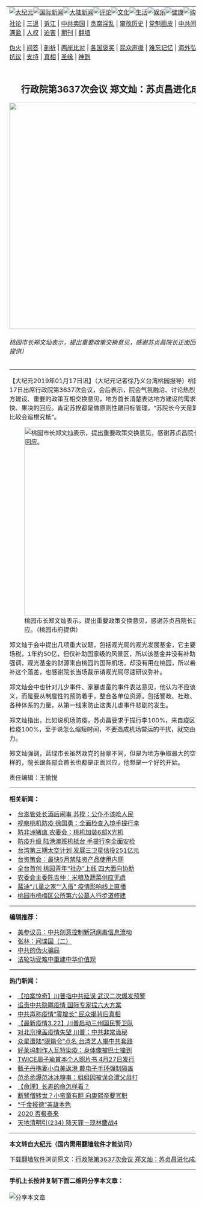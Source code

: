 <a name="1" id="1" target="_blank"></a><span id="1"></span>
<table align=center border="0"><tr><td colspan="2" VALIGN=TOP><a href="https://github.com/zmipil285/djy/blob/master/gb/nsc413.md#1"><img src="https://raw.githubusercontent.com/zmipil285/www/master/t/djy/1.jpg" title="大纪元"></a><a href="https://github.com/zmipil285/djy/blob/master/gb/n24hr.md#1"><img src="https://raw.githubusercontent.com/zmipil285/www/master/t/djy/3.jpg" title="国际新闻"></a><a href="https://github.com/zmipil285/djy/blob/master/gb/nsc413.md#1"><img src="https://raw.githubusercontent.com/zmipil285/www/master/t/djy/4.jpg" title="大陆新闻"></a><a href="https://github.com/zmipil285/djy/blob/master/gb/news392.md#1"><img src="https://raw.githubusercontent.com/zmipil285/www/master/t/djy/5.jpg" title="评论"></a><a href="https://github.com/zmipil285/djy/blob/master/gb/news2007.md#1"><img src="https://raw.githubusercontent.com/zmipil285/www/master/t/djy/6.jpg" title="文化"></a><a href="https://github.com/zmipil285/djy/blob/master/gb/news2008.md#1"><img src="https://raw.githubusercontent.com/zmipil285/www/master/t/djy/7.jpg" title="生活"></a><a href="https://github.com/zmipil285/djy/blob/master/gb/ncyule.md#1"><img src="https://raw.githubusercontent.com/zmipil285/www/master/t/djy/8.jpg" title="娱乐"></a><a href="https://github.com/zmipil285/djy/blob/master/gb/nsc1002.md#1"><img src="https://raw.githubusercontent.com/zmipil285/www/master/t/djy/9.jpg" title="健康"><a href="https://www.youlucky.com"><img src="https://raw.githubusercontent.com/zmipil285/www/master/t/djy/10.jpg" title="购物"></a><a href="https://donate.epochtimes.com/?utm_medium=epochtimes&utm_source=referral&utm_campaign=donate_button_djyarticleheader"><img src="https://raw.githubusercontent.com/zmipil285/www/master/t/djy/12.jpg" title="捐款"></a></td></tr>
<tr><td colspan="2" VALIGN=TOP><a target="_blank" href="https://github.com/zmipil285/djy/blob/master/gb/9p.md#1">社论</a> | <a target="_blank" href="https://github.com/zmipil285/djy/blob/master/gb/nf5657.md#1">三退</a> | <a target="_blank" href="https://github.com/zmipil285/djy/blob/master/gb/nf6124.md#1">诉江</a> | <a target="_blank" href="https://github.com/zmipil285/djy/blob/master/gb/nf1176117.md#1">中共卖国</a> | <a target="_blank" href="https://github.com/zmipil285/djy/blob/master/gb/nf5773.md#1">贪腐淫乱</a> | <a target="_blank" href="https://github.com/zmipil285/djy/blob/master/gb/nf1176115.md#1">窜改历史</a> | <a target="_blank" href="https://github.com/zmipil285/djy/blob/master/gb/nf1176107.md#1">党魁画皮</a> | <a target="_blank" href="https://github.com/zmipil285/djy/blob/master/gb/nf1320400.md#1">中共间谍</a> | <a target="_blank" href="https://github.com/zmipil285/djy/blob/master/gb/nf1176114.md#1">破坏传统</a> | <a target="_blank" href="https://github.com/zmipil285/ntdtv/blob/master/gb/prog447_1.md#1">恶贯满盈</a> | <a target="_blank" href="https://github.com/zmipil285/djy/blob/master/gb/ncid278.md#1">人权</a> | <a target="_blank" href="https://github.com/zmipil285/djy/blob/master/gb/nf1176111.md#1">迫害</a> | <a target="_blank" href="https://gitlab.com/szzdlab/mh-qikan/blob/master/README.md#1">期刊</a> | <a target="_blank" href="https://github.com/zmipil285/www/blob/master/README.md?zsrh#8">翻墙</a></p><p><a target="_blank" href="https://github.com/zmipil285/djy/blob/master/gb/nf5562.md#1">伪火</a> | <a target="_blank" href="https://github.com/zmipil285/djy/blob/master/gb/nf4378.md#1">问答</a> | <a target="_blank" href="https://github.com/zmipil285/djy/blob/master/gb/nf5792.md#1">剖析</a> | <a target="_blank" href="https://github.com/zmipil285/djy/blob/master/gb/nf5735.md#1">两岸比对</a> | <a target="_blank" href="https://github.com/zmipil285/djy/blob/master/gb/nf6119.md#1">各国褒奖</a> | <a target="_blank" href="https://github.com/zmipil285/djy/blob/master/gb/nf6120.md#1">民众声援</a> | <a target="_blank" href="https://github.com/zmipil285/djy/blob/master/gb/nf1188594.md#1">难忘记忆</a> | <a target="_blank" href="https://github.com/zmipil285/djy/blob/master/gb/nf3180.md#1">海外弘传</a> | <a target="_blank" href="https://github.com/zmipil285/djy/blob/master/gb/nf5410.md#1">万人上访</a> | <a target="_blank" href="https://github.com/zmipil285/ntdtv/blob/master/gb/prog1530_1.md#1">和平抗议</a> | <a target="_blank" href="https://github.com/zmipil285/djy/blob/master/gb/nf4386.md#1">支持</a> | <a target="_blank" href="https://github.com/zmipil285/djy/blob/master/gb/nf4389.md#1">真相</a> | <a target="_blank" href="https://github.com/zmipil285/djy/blob/master/gb/nf5790.md#1">圣缘</a> | <a target="_blank" href="https://github.com/zmipil285/djy/blob/master/gb/nf4786.md#1">神韵</a></td></tr>
<tr><td VALIGN=TOP width="626"><h2 align=center>行政院第3637次会议 郑文灿：苏贞昌进化成2.0版</h2>
<img width="600" src="https://i.epochtimes.com/assets/uploads/2019/01/4b38afb812d762b07c33bef68e6360ef-600x400.jpg" />
<h6>桃园市长郑文灿表示，提出重要政策交换意见，感谢苏贞昌院长正面回应。（桃园市府提供）
</h6>
<hr>
<p>【大纪元2019年01月17日讯】（大纪元记者徐乃义台湾桃园报导）桃园市长<ahref="https://github.com/zmipil285/djy/blob/master/gb/tag/%E9%83%91%E6%96%87%E7%81%BF.md#1">郑文灿</a>17日出席<ahref="https://github.com/zmipil285/djy/blob/master/gb/tag/%E8%A1%8C%E6%94%BF%E9%99%A2.md#1">行政院</a>第3637次会议，会后表示，院会气氛融洽、讨论热烈，主要针对地方建设、重要的政策互相交换意见，地方首长清楚表达地方建设的需求，院长也很明快、果决的回应。肯定苏揆都是做原则性跟目标管理，“苏院长今天是算2.0，以前他比较会追根究柢”。</p>
<figure id="10981789" style="width: 500px" class="wp-caption aligncenter"><img src="https://i.epochtimes.com/assets/uploads/2019/01/4b38afb812d762b07c33bef68e6360ef-450x300.jpg" alt="桃园市长郑文灿表示，提出重要政策交换意见，感谢苏贞昌院长正面回应。" width="500" /><figcaption class="wp-caption-text">桃园市长<ahref="https://github.com/zmipil285/djy/blob/master/gb/tag/%E9%83%91%E6%96%87%E7%81%BF.md#1">郑文灿</a>表示，提出重要政策交换意见，感谢<ahref="https://github.com/zmipil285/djy/blob/master/gb/tag/%E8%8B%8F%E8%B4%9E%E6%98%8C.md#1">苏贞昌</a>院长正面回应。（桃园市府提供）</figcaption></figure>
<p>郑文灿于会中提出几项重大议题，包括观光局的观光发展基金，它主要的财源来自机场税，1年约50亿，但仅补助国家级的风景区，所以该基金并没有补助桃园。郑文灿强调，观光基金的财源来自桃园的国际机场，却没有用在桃园，所以希望中央能够弥补这个落差，也感谢院长当场裁示请观光局尽速研议弥补。</p>
<p>郑文灿会中也针对儿少事件、家暴虐童的事件表达意见，他认为不应该只有乡民的正义，而是要从制度性的预防着手，整合各单位资源，包括警政、社政、卫生、教育等各种体系的力量，从第一线来防止这类儿虐事件悲剧的发生。</p>
<p>郑文灿指出，比如说机场防疫，<ahref="https://github.com/zmipil285/djy/blob/master/gb/tag/%E8%8B%8F%E8%B4%9E%E6%98%8C.md#1">苏贞昌</a>要求手提行李100%，来自疫区的手提醒理要检疫100%，至于说怎么缩短时间，不要造成机场营运的干扰，就交由各单位自己努力。</p>
<p>郑文灿强调，蓝绿市长虽然政党的背景不同，但是为地方争取最大的空间、支持是一样的，院长跟各部会首长也都是正面回应，他想是一个好的开始。</p>
<p>责任编辑：王愉悦</p>

<hr>


<strong>相关新闻：</strong>
<li><a href="https://github.com/zmipil285/djy/blob/master/gb/19/1/16/n10978987.md#1">台澎管处长酒后闹事 苏揆：公仆不该呛人民</a></li>
<li><a href="https://github.com/zmipil285/djy/blob/master/gb/19/1/16/n10979099.md#1">视察桃机防疫 徐国勇：全面检查入境手提行李</a></li>
<li><a href="https://github.com/zmipil285/djy/blob/master/gb/19/1/16/n10979104.md#1">防非洲猪瘟 农委会：桃机加装6部X光机</a></li>
<li><a href="https://github.com/zmipil285/djy/blob/master/gb/19/1/16/n10979138.md#1">防疫升级 陆港澳班机抵台 手提行李全面安检</a></li>
<li><a href="https://github.com/zmipil285/djy/blob/master/gb/19/1/16/n10979171.md#1">台湾第三期太空计划 发展三卫星估投251亿元</a></li>
<li><a href="https://github.com/zmipil285/djy/blob/master/gb/19/1/16/n10979505.md#1">台资策会：最快5月禁陆资产品使用内网</a></li>
<li><a href="https://github.com/zmipil285/djy/blob/master/gb/20/3/22/n11962549.md#1">全台首创  桃园青年“社办”上线  四大面向协助</a></li>
<li><a href="https://github.com/zmipil285/djy/blob/master/gb/20/3/21/n11961479.md#1">农委会主委陈吉仲：米粮及蔬菜供应无虞</a></li>
<li><a href="https://github.com/zmipil285/djy/blob/master/gb/20/3/21/n11961482.md#1">蓝迪“儿童之家”“入厝” 疫情影响线上直播</a></li>
<li><a href="https://github.com/zmipil285/djy/blob/master/gb/20/3/20/n11957786.md#1">桃园市杨梅区公所第六公墓人行步道修建</a></li>
<hr>


<strong>编辑推荐：</strong>
<li><a href="https://github.com/onzhi266/djy/blob/master/gb/20/2/22/n11887949.md#1">美参议员：中共刻意控制新冠病毒信息流动</a></li>
<li><a href="https://github.com/tsiac2612/djy/blob/master/gb/18/12/26/n10932836.md#1" target="_blank">张林：间谍国（二）</a></li><li><a href="https://github.com/zmipil285/djy/blob/master/gb/16/1/21/n4622075.md?dfh#1" target="_blank">中共的伪火骗局</a></li><li><a href="https://github.com/tsiac2612/djy/blob/master/gb/8/5/11/n2112872.md#1" target="_blank">法轮功受难中重建中华价值观</a></li>
<hr>

<strong>热门新闻：</strong>
<li><a href="https://github.com/zmipil285/djy/blob/master/gb/20/3/21/n11960123.md#1">【拍案惊奇】川普指中共延误 武汉二次爆发预警</a></li>
<li><a href="https://github.com/zmipil285/djy/blob/master/gb/20/3/21/n11961699.md#1">追责中共隐瞒疫情 国际专家提六大方案</a></li>
<li><a href="https://github.com/zmipil285/djy/blob/master/gb/20/3/21/n11960837.md#1">中共声称疫情“零增长” 民众揭背后真相</a></li>
<li><a href="https://github.com/zmipil285/djy/blob/master/gb/20/3/21/n11962082.md#1">【最新疫情3.22】川普启动三州国民警卫队</a></li>
<li><a href="https://github.com/zmipil285/djy/blob/master/gb/20/3/22/n11962341.md#1">对北京掩盖疫情失望 川普：中共非常诡秘</a></li>
<li><a href="https://github.com/zmipil285/djy/blob/master/gb/20/3/20/n11959416.md#1">众星遭陆“限籍令”点名 台湾艺人揭中共套路</a></li>
<li><a href="https://github.com/zmipil285/djy/blob/master/gb/20/3/21/n11962008.md#1">好莱坞制作人瓦特染疫：身体像被巴士撞到</a></li>
<li><a href="https://github.com/zmipil285/djy/blob/master/gb/20/3/20/n11958206.md#1">TWICE周子瑜首本个人照片书 4月27日发行</a></li>
<li><a href="https://github.com/zmipil285/djy/blob/master/gb/20/3/20/n11959037.md#1">甄子丹携妻小自美返港 戴电子手环强制隔离</a></li>
<li><a href="https://github.com/zmipil285/djy/blob/master/gb/20/3/20/n11959858.md#1">范丞丞爆范冰冰糗事：姐姐因被误会遭父母打</a></li>
<li><a href="https://github.com/zmipil285/djy/blob/master/gb/20/3/2/n11909598.md#1">【命理】长寿的命怎样看？</a></li>
<li><a href="https://github.com/zmipil285/djy/blob/master/gb/20/3/11/n11933384.md#1">断臂僧转世？小蛮童有胆 向康熙帝要官职</a></li>
<li><a href="https://github.com/zmipil285/djy/blob/master/gb/20/3/13/n11938981.md#1">“千金报德”英雄本色</a></li>
<li><a href="https://github.com/zmipil285/djy/blob/master/gb/20/3/17/n11945807.md#1">2020 否极泰来</a></li>
<li><a href="https://github.com/zmipil285/djy/blob/master/gb/20/3/10/n11929076.md#1">天地清明引(234) 降天罪－琼林鏖战4</a></li>
<hr>

<strong>本文转自<a href="https://www.epochtimes.com">大纪元</a>（国内需用<a href="https://github.com/zmipil285/www/blob/master/README.md#8">翻墙软件</a>才能访问）</strong><p>下载<a href="https://github.com/zmipil285/www/blob/master/README.md#8">翻墙软件</a>浏览原文：<a href="https://www.epochtimes.com/gb/19/1/17/n10981787.htm">行政院第3637次会议 郑文灿：苏贞昌进化成2.0版</a></p><hr>

<strong>手机上长按并复制下面二维码分享本文章：</strong><br><br><img src="http://d1p1.ip.zn2.us/v.php?action=qrcode&url=https://github.com/zmipil285/djy/blob/master/gb/19/1/17/n10981787.md%231" title="分享本文章"></td><td VALIGN=TOP><a href="https://github.com/zmipil285/djy/blob/master/gb/16/1/21/n4622075.md?dfh#1" target="_blank"><img src="https://raw.githubusercontent.com/zmipil285/djy/master/gb/300/wei-f1.jpg" title="中共的伪火骗局"  alt="中共的伪火骗局"></a><br><a href="https://github.com/zmipil285/www/blob/master/README.md?dfh#9" target="_blank"><img src="https://raw.githubusercontent.com/zmipil285/djy/master/gb/300/yong-h.jpg" title="永恒的见证"  alt="永恒的见证"></a><br><a href="https://github.com/zmipil285/djy/blob/master/gb/13/9/29/n3974789.md?dfh#1" target="_blank"><img src="https://raw.githubusercontent.com/zmipil285/djy/master/gb/300/shang-lnz.jpg" title="善良女子被中共投男牢"  alt="善良女子被中共投男牢"></a><br><a href="https://github.com/zmipil285/djy/blob/master/gb/16/3/16/n4663449.md?dfh#1" target="_blank"><img src="https://raw.githubusercontent.com/zmipil285/djy/master/gb/300/huo-z3.jpg" title="警卫目击活摘器官"  alt="警卫目击活摘器官"></a><br><a href="https://github.com/zmipil285/djy/blob/master/gb/16/8/7/n8177641.md?dfh#1" target="_blank"><img src="https://raw.githubusercontent.com/zmipil285/djy/master/gb/300/huo-z4.jpg" title="证人描述活摘恐怖"  alt="证人描述活摘恐怖"></a><br><a href="https://github.com/zmipil285/djy/blob/master/gb/10/4/19/n2881569.md?dfh#1" target="_blank"><img src="https://raw.githubusercontent.com/zmipil285/djy/master/gb/300/huo-z1.jpg" title="揭开活摘器官黑幕"  alt="揭开活摘器官黑幕"></a><br><a href="https://github.com/zmipil285/djy/blob/master/gb/10/11/7/n3077476.md?dfh#1" target="_blank"><img src="https://raw.githubusercontent.com/zmipil285/djy/master/gb/300/ma-ks.jpg" title="马克思的成魔之路"  alt="马克思的成魔之路"></a><br><a href="https://github.com/zmipil285/djy/blob/master/gb/14/6/9/n4173977.md?dfh#1" target="_blank"><img src="https://raw.githubusercontent.com/zmipil285/djy/master/gb/300/chang-zs.jpg" title="藏字石 蕴天机"  alt="藏字石 蕴天机"></a><br><a href="https://github.com/zmipil285/djy/blob/master/gb/18/5/10/n10381511.md?dfh#1" target="_blank"><img src="https://raw.githubusercontent.com/zmipil285/djy/master/gb/300/st1.jpg" title="关注3亿人三退"  alt="关注3亿人三退"></a><br><a href="https://github.com/zmipil285/djy/blob/master/gb/18/3/21/n10237682.md?dfh#1" target="_blank"><img src="https://raw.githubusercontent.com/zmipil285/djy/master/gb/300/jie-t.jpg" title="解体中共复兴中华"  alt="解体中共复兴中华"></a><br><a href="https://github.com/zmipil285/djy/blob/master/gb/9/2/9/n2422991.md?dfh#1" target="_blank"><img src="https://raw.githubusercontent.com/zmipil285/djy/master/gb/300/gao-zs.jpg" title="中共迫害良心律师"  alt="中共迫害良心律师"></a><br><a href="https://github.com/zmipil285/djy/blob/master/gb/18/12/9/n10900044.md?dfh#1" target="_blank"><img src="https://raw.githubusercontent.com/zmipil285/djy/master/gb/300/sj1.jpg" title="303万人举报江泽民"  alt="303万人举报江泽民"></a><br><a href="https://github.com/zmipil285/djy/blob/master/gb/18/8/28/n10672014.md?dfh#1" target="_blank"><img src="https://raw.githubusercontent.com/zmipil285/djy/master/gb/300/sj2.jpg" title="这些官员为何起诉江泽民"  alt="这些官员为何起诉江泽民"></a><br><a href="https://github.com/zmipil285/djy/blob/master/gb/8/12/18/n2367165.md?dfh#1" target="_blank"><img src="https://raw.githubusercontent.com/zmipil285/djy/master/gb/300/liangan.jpg" title="海峡两岸的强烈对比"  alt="海峡两岸的强烈对比"></a><br><a href="https://github.com/zmipil285/djy/blob/master/gb/15/12/10/n4593139.md?dfh#1" target="_blank"><img src="https://raw.githubusercontent.com/zmipil285/djy/master/gb/300/jia-ndzl.jpg" title="加拿大总理的贺信"  alt="加拿大总理的贺信"></a><br><a href="https://github.com/zmipil285/djy/blob/master/gb/11/6/17/n3289382.md?dfh#1" target="_blank"><img src="https://raw.githubusercontent.com/zmipil285/djy/master/gb/300/xiao-wd.jpg" title="探寻真相兼听则明"  alt="探寻真相兼听则明"></a><br><a href="https://github.com/zmipil285/djy/blob/master/gb/18/10/27/n10812623.md?dfh#1" target="_blank"><img src="https://raw.githubusercontent.com/zmipil285/djy/master/gb/300/yindu.jpg" title="印度媒体报道东方"  alt="印度媒体报道东方"></a><br><a href="https://github.com/zmipil285/djy/blob/master/gb/18/6/9/n10469652.md?dfh#1" target="_blank"><img src="https://raw.githubusercontent.com/zmipil285/djy/master/gb/300/xie-j.jpg" title="不一样的海外校园"  alt="不一样的海外校园"></a><br><a href="https://github.com/zmipil285/djy/blob/master/gb/7/4/5/n1669415.md?dfh#1" target="_blank"><img src="https://raw.githubusercontent.com/zmipil285/djy/master/gb/300/li-up.jpg" title="从大师到徒弟的传奇"  alt="从大师到徒弟的传奇"></a><br><a href="https://github.com/zmipil285/djy/blob/master/gb/17/5/26/n9191512.md?dfh#1" target="_blank"><img src="https://raw.githubusercontent.com/zmipil285/djy/master/gb/300/zfl2.jpg" title="亿万人与东方一本奇书"  alt="亿万人与东方一本奇书"></a><br><a href="https://github.com/zmipil285/djy/blob/master/gb/13/11/27/n4020290.md?dfh#1" target="_blank"><img src="https://raw.githubusercontent.com/zmipil285/djy/master/gb/300/zhen-h.jpg" title="大陆见不到的震撼场面"  alt="大陆见不到的震撼场面"></a><br><a href="https://github.com/zmipil285/djy/blob/master/gb/15/7/17/n4482910.md?dfh#1" target="_blank"><img src="https://raw.githubusercontent.com/zmipil285/djy/master/gb/300/dalu-sk.jpg" title="人心向善 大陆当初盛况"  alt="人心向善 大陆当初盛况"></a><br><a href="https://github.com/zmipil285/djy/blob/master/gb/19/1/5/n10955468.md?dfh#1" target="_blank"><img src="https://raw.githubusercontent.com/zmipil285/djy/master/gb/300/zfl1.jpg" title="追寻真理 这书讲什么"  alt="追寻真理 这书讲什么"></a><br><a href="https://github.com/zmipil285/www/blob/master/README.md?dfh#1" target="_blank"><img src="https://raw.githubusercontent.com/zmipil285/djy/master/gb/300/fq1.jpg" title="下载免费翻墙软件"  alt="下载免费翻墙软件"></a><br></td></tr></table>
